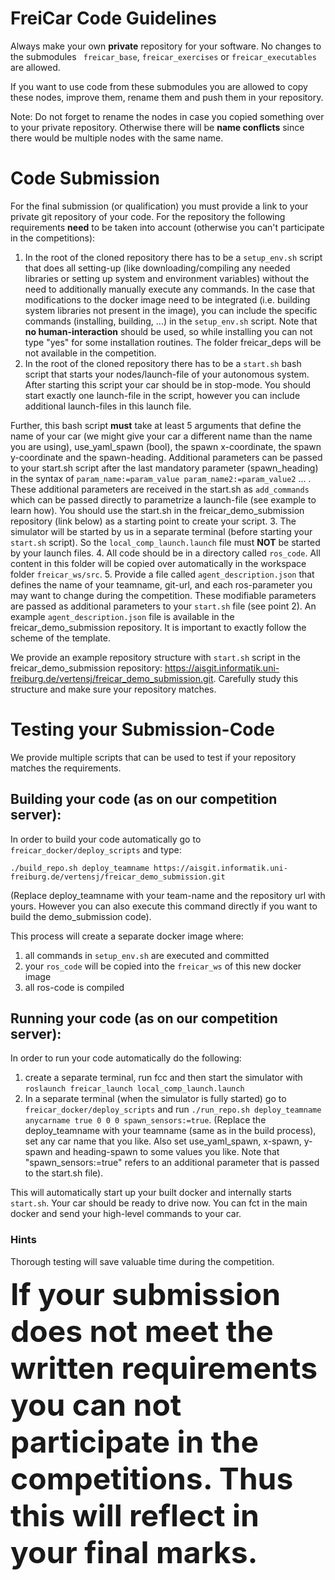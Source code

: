 # FreiCar Code Guidelines

Always make your own **private** repository for your software. No changes to the submodules ``` freicar_base```, ```freicar_exercises``` or ```freicar_executables``` are allowed.
 
If you want to use code from these submodules you are allowed to copy these nodes, improve them, rename them and push them in your repository. 

Note: Do not forget to rename the nodes in case you copied something over to your private repository. Otherwise there will be **name conflicts** since there would be multiple nodes with the same name.

# Code Submission 
For the final submission (or qualification) you must provide a link to your private git repository of your code.
For the repository the following requirements **need** to be taken into account (otherwise you can't participate in the competitions):

1. In the root of the cloned repository there has to be a `setup_env.sh` script that does all setting-up (like downloading/compiling any needed libraries or setting up system and environment variables) without the need to additionally manually execute any commands. In the case that modifications to the docker image need to be integrated (i.e. building system libraries not present in the image), 
you can include the specific commands (installing, building, ...) in the `setup_env.sh` script. Note that **no human-interaction** should be used, so while installing you can not type "yes" for some installation routines. The folder freicar_deps will be not available in the competition.
2. In the root of the cloned repository there has to be a `start.sh` bash script that starts your nodes/launch-file of your autonomous system. After starting this script your car should be in stop-mode. You should start exactly one launch-file in the script, however you can include additional launch-files in this launch file. 

Further, this bash script **must** take at least 5 arguments that define the name of your car (we might give your car a different name than the name you are using), use_yaml_spawn (bool), the spawn x-coordinate, the spawn y-coordinate and the spawn-heading. Additional parameters can be passed to your start.sh script after the last mandatory parameter (spawn_heading) in the syntax of `param_name:=param_value param_name2:=param_value2` ... . These additional parameters are received in the start.sh as `add_commands` which can be passed directly to parametrize a launch-file (see example to learn how). 
You should use the start.sh in the freicar_demo_submission repository (link below) as a starting point to create your script.
3. The simulator will be started by us in a separate terminal (before starting your `start.sh` script). So the ```local_comp_launch.launch``` file must **NOT** be started by your launch files.
4. All code should be in a directory called `ros_code`. All content in this folder will be copied over automatically in the workspace folder `freicar_ws/src`.
5. Provide a file called `agent_description.json` that defines the name of your teamname, git-url, and each ros-parameter you may want to change during the competition. These modifiable parameters are passed as additional parameters to your `start.sh` file (see point 2).
An example `agent_description.json` file is available in the freicar_demo_submission repository. It is important to exactly follow the scheme of the template.

We provide an example repository structure with `start.sh` script in the freicar_demo_submission repository: https://aisgit.informatik.uni-freiburg.de/vertensj/freicar_demo_submission.git. Carefully study this structure and make sure your repository matches.


# Testing your Submission-Code
We provide multiple scripts that can be used to test if your repository matches the requirements.
## Building your code (as on our competition server):
In order to build your code automatically go to `freicar_docker/deploy_scripts` and type:
 
`./build_repo.sh deploy_teamname https://aisgit.informatik.uni-freiburg.de/vertensj/freicar_demo_submission.git`
  
(Replace deploy_teamname with your team-name and the repository url with yours. However you can also execute this command directly if you want to build the demo_submission code).

This process will create a separate docker image where:

1. all commands in `setup_env.sh` are executed and committed
2. your `ros_code` will be copied into the `freicar_ws` of this new docker image
3. all ros-code is compiled

## Running your code (as on our competition server):
In order to run your code automatically do the following:

1. create a separate terminal, run fcc and then start the simulator with ```roslaunch freicar_launch local_comp_launch.launch```
2. In a separate terminal (when the simulator is fully started) go to `freicar_docker/deploy_scripts` and run ```./run_repo.sh deploy_teamname anycarname true 0 0 0 spawn_sensors:=true```. (Replace the deploy_teamname with your teamname (same as in the build process), set any car name that you like. Also set use_yaml_spawn, x-spawn, y-spawn and heading-spawn to some values you like. Note that "spawn_sensors:=true" refers to an additional parameter that is passed to the start.sh file).

This will automatically start up your built docker and internally starts `start.sh`. Your car should be ready to drive now. You can fct in the main docker and send your high-level commands to your car.

### Hints
Thorough testing will save valuable time during the competition. 


<font size="20">**If your submission does not meet the written requirements you can not participate in the competitions. Thus this will reflect in your final marks.**</font>

